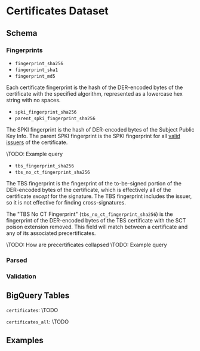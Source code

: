 # Certificates Dataset

## Schema

### Fingerprints

* `fingerprint_sha256`
* `fingerprint_sha1`
* `fingerprint_md5`

Each certificate fingerprint is the hash of the DER-encoded bytes of the
certificate with the specified algorithm, represented as a lowercase hex string
with no spaces.

* `spki_fingerprint_sha256`
* `parent_spki_fingerprint_sha256`

The SPKI fingerprint is the hash of DER-encoded bytes of the Subject Public Key
Info. The parent SPKI fingerprint is the SPKI fingerprint for all [valid
issuers](#validation) of the certificate. 

\TODO: Example query

* `tbs_fingerprint_sha256`
* `tbs_no_ct_fingerprint_sha256`

The TBS fingerprint is the fingerprint of the to-be-signed portion of the
DER-encoded bytes of the certificate, which is effectively all of the
certificate _except_ for the signature. The TBS fingerprint includes the issuer,
so it is not effective for finding cross-signatures.

The "TBS No CT Fingerprint" (`tbs_no_ct_fingerprint_sha256`) is the fingerprint
of the DER-encoded bytes of the TBS certificate with the SCT poison extension
removed. This field will match between a certificate and any of its associated
precertificates.

\TODO: How are precertificates collapsed
\TODO: Example query

### Parsed

### Validation

## BigQuery Tables

`certificates`: \TODO 

`certificates_all`: \TODO

## Examples